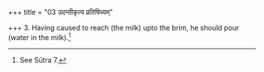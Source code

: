 +++
title = "03 उदन्तीकृत्य प्रतिषिच्यम्"

+++
3. Having caused to reach (the milk) upto the brim, he should pour (water in the milk).[^1]  


[^1]: See Sūtra 7.  
